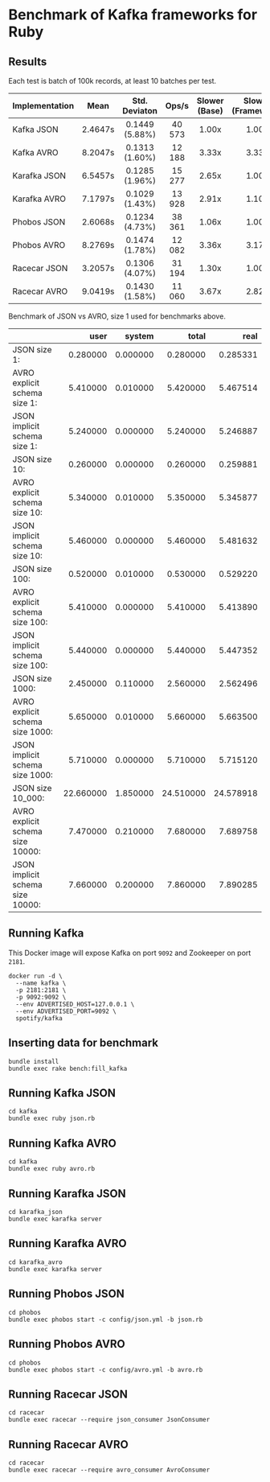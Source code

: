 # Benchmark of Kafka frameworks for Ruby

## Results

Each test is batch of 100k records, at least 10 batches per test.

| Implementation | Mean    | Std. Deviaton  | Ops/s  | Slower (Base) | Slower (Framework) |
| -------------- | :-----: | :------------: | :----: | :-----------: | :----------------: |
| Kafka JSON     | 2.4647s | 0.1449 (5.88%) | 40 573 | 1.00x         | 1.00x              |
| Kafka AVRO     | 8.2047s | 0.1313 (1.60%) | 12 188 | 3.33x         | 3.33x              |
| Karafka JSON   | 6.5457s | 0.1285 (1.96%) | 15 277 | 2.65x         | 1.00x              |
| Karafka AVRO   | 7.1797s | 0.1029 (1.43%) | 13 928 | 2.91x         | 1.10x              |
| Phobos JSON    | 2.6068s | 0.1234 (4.73%) | 38 361 | 1.06x         | 1.00x              |
| Phobos AVRO    | 8.2769s | 0.1474 (1.78%) | 12 082 | 3.36x         | 3.17x              |
| Racecar JSON   | 3.2057s | 0.1306 (4.07%) | 31 194 | 1.30x         | 1.00x              |
| Racecar AVRO   | 9.0419s | 0.1430 (1.58%) | 11 060 | 3.67x         | 2.82x              |

Benchmark of JSON vs AVRO, size 1 used for benchmarks above.

|                                  | user      | system   | total     | real      |
| -------------------------------- | --------: | -------: | --------: | --------: |
| JSON size 1:                     |  0.280000 | 0.000000 |  0.280000 |  0.285331 |
| AVRO explicit schema size 1:     |  5.410000 | 0.010000 |  5.420000 |  5.467514 |
| JSON implicit schema size 1:     |  5.240000 | 0.000000 |  5.240000 |  5.246887 |
| JSON size 10:                    |  0.260000 | 0.000000 |  0.260000 |  0.259881 |
| AVRO explicit schema size 10:    |  5.340000 | 0.010000 |  5.350000 |  5.345877 |
| JSON implicit schema size 10:    |  5.460000 | 0.000000 |  5.460000 |  5.481632 |
| JSON size 100:                   |  0.520000 | 0.010000 |  0.530000 |  0.529220 |
| AVRO explicit schema size 100:   |  5.410000 | 0.000000 |  5.410000 |  5.413890 |
| JSON implicit schema size 100:   |  5.440000 | 0.000000 |  5.440000 |  5.447352 |
| JSON size 1000:                  |  2.450000 | 0.110000 |  2.560000 |  2.562496 |
| AVRO explicit schema size 1000:  |  5.650000 | 0.010000 |  5.660000 |  5.663500 |
| JSON implicit schema size 1000:  |  5.710000 | 0.000000 |  5.710000 |  5.715120 |
| JSON size 10_000:                | 22.660000 | 1.850000 | 24.510000 | 24.578918 |
| AVRO explicit schema size 10000: |  7.470000 | 0.210000 |  7.680000 |  7.689758 |
| JSON implicit schema size 10000: |  7.660000 | 0.200000 |  7.860000 |  7.890285 |

## Running Kafka

This Docker image will expose Kafka on port `9092` and Zookeeper on port `2181`.

```
docker run -d \
  --name kafka \
  -p 2181:2181 \
  -p 9092:9092 \
  --env ADVERTISED_HOST=127.0.0.1 \
  --env ADVERTISED_PORT=9092 \
  spotify/kafka
```

## Inserting data for benchmark

```
bundle install
bundle exec rake bench:fill_kafka
```

## Running Kafka JSON

```
cd kafka
bundle exec ruby json.rb
```

## Running Kafka AVRO

```
cd kafka
bundle exec ruby avro.rb
```

## Running Karafka JSON

```
cd karafka_json
bundle exec karafka server
```

## Running Karafka AVRO

```
cd karafka_avro
bundle exec karafka server
```

## Running Phobos JSON

```
cd phobos
bundle exec phobos start -c config/json.yml -b json.rb
```

## Running Phobos AVRO

```
cd phobos
bundle exec phobos start -c config/avro.yml -b avro.rb
```

## Running Racecar JSON

```
cd racecar
bundle exec racecar --require json_consumer JsonConsumer
```

## Running Racecar AVRO

```
cd racecar
bundle exec racecar --require avro_consumer AvroConsumer
```
